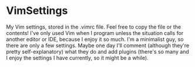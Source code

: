 # VimSettings
My Vim settings, stored in the .vimrc file. Feel free to copy the file or the contents! I've only used Vim when I program unless the situation calls for another editor or IDE, because I enjoy it so much. I'm a minimalist guy, so there are only a few settings. Maybe one day I'll comment (although they're pretty self-explanatory) what they do and add plugins (there's so many and I enjoy the settings I have currently, so it might be a while).
